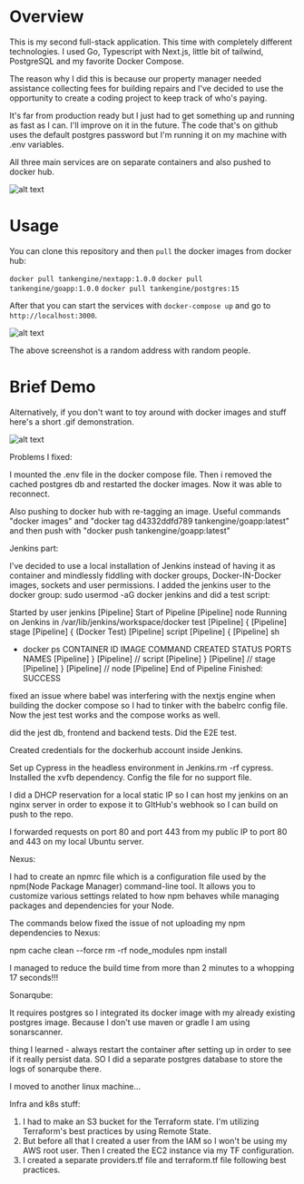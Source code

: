 # Overview 
This is my second full-stack application. This time with completely different technologies.
I used Go, Typescript with Next.js, little bit of tailwind, PostgreSQL and my favorite Docker Compose.

The reason why I did this is because our property manager needed assistance collecting fees for building repairs
and I've decided to use the opportunity to create a coding project to keep track of who's paying.

It's far from production ready but I just had to get something up and running as fast as I can. I'll improve on it in the future.
The code that's on github uses the default postgres password but I'm running it on my machine with .env variables.

All three main services are on separate containers and also pushed to docker hub.

![alt text](assets/volume.png)

# Usage

You can clone this repository and then `pull` the docker images from docker hub:

`docker pull tankengine/nextapp:1.0.0`
`docker pull tankengine/goapp:1.0.0`
`docker pull tankengine/postgres:15`

After that you can start the services with `docker-compose up` and go to `http://localhost:3000`.

![alt text](assets/312321321.png)

The above screenshot is a random address with random people.

# Brief Demo

Alternatively, if you don't want to toy around with docker images and stuff here's a short .gif demonstration.


![alt text](assets/Untitled-ezgif.com-optimize.gif)





Problems I fixed:

I mounted the .env file in the docker compose file. 
Then i removed the cached postgres db and restarted the docker images.
Now it was able to reconnect.


Also pushing to docker hub with re-tagging an image.
Useful commands "docker images" and "docker tag d4332ddfd789 tankengine/goapp:latest" and then push with "docker push tankengine/goapp:latest"


Jenkins part:

I've decided to use a local installation of Jenkins instead of having it as container and mindlessly fiddling with docker groups, Docker-IN-Docker images, sockets
and user permissions.
I added the jenkins user to the docker group: sudo usermod -aG docker jenkins and did a test script:

Started by user jenkins
[Pipeline] Start of Pipeline
[Pipeline] node
Running on Jenkins in /var/lib/jenkins/workspace/docker test
[Pipeline] {
[Pipeline] stage
[Pipeline] { (Docker Test)
[Pipeline] script
[Pipeline] {
[Pipeline] sh
+ docker ps
CONTAINER ID   IMAGE     COMMAND   CREATED   STATUS    PORTS     NAMES
[Pipeline] }
[Pipeline] // script
[Pipeline] }
[Pipeline] // stage
[Pipeline] }
[Pipeline] // node
[Pipeline] End of Pipeline
Finished: SUCCESS


fixed an issue where babel was interfering with the nextjs engine when building the docker compose so I had to tinker with the babelrc config file.
Now the jest test works and the compose works as well.

did the jest db, frontend and backend tests. Did the E2E test.

Created credentials for the dockerhub account inside Jenkins.

Set up Cypress in the headless environment in Jenkins.rm -rf cypress.
Installed the xvfb dependency. Config the file for no support file.

I did a DHCP reservation for a local static IP so I can host my jenkins on an nginx server
in order to expose it to GItHub's webhook so I can build on push to the repo.

I forwarded requests on port 80 and port 443 from my public IP to port 80 and 443 on my local Ubuntu server.

Nexus:

I had to create an npmrc file which is a configuration file used by the npm(Node Package Manager) command-line tool. It allows you to customize various settings related to how npm behaves while managing packages and dependencies for your Node.

The commands below fixed the issue of not uploading my npm dependencies to Nexus: 

npm cache clean --force
rm -rf node_modules
npm install


I managed to reduce the build time from more than 2 minutes to a whopping 17 seconds!!!

Sonarqube: 

It requires postgres so I integrated its docker image with my already existing postgres image.
Because I don't use maven or gradle I am using sonarscanner.

thing I learned - always restart the container after setting up in order to see if it really persist data.
SO I did a separate postgres database to store the logs of sonarqube there.

I moved to another linux machine...



Infra and k8s stuff: 

1. I had to make an S3 bucket for the Terraform state. I'm utilizing Terraform's best practices by using Remote State.
2. But before all that I created a user from the IAM so I won't be using my AWS root user. Then I created the EC2 instance via my TF configuration.
3. I created a separate providers.tf file and terraform.tf file following best practices.